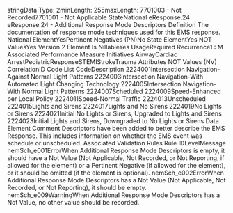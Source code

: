 

stringData Type: 2minLength: 255maxLength: 
7701003 - Not Recorded7701001 - Not Applicable
StateNational
eResponse.24
eResponse.24 - Additional Response Mode Descriptors
Definition
The documentation of response mode techniques used for this EMS response.
National ElementYesPertinent Negatives (PN)No
State ElementYes
NOT ValuesYes
Version 2 Element
Is NillableYes
UsageRequired
Recurrence1 : M
Associated Performance Measure Initiatives
AirwayCardiac ArrestPediatricResponseSTEMIStrokeTrauma
Attributes
NOT Values (NV)
CorrelationID
Code List
CodeDescription
2224001Intersection Navigation-Against Normal Light Patterns
2224003Intersection Navigation-With Automated Light Changing Technology
2224005Intersection Navigation-With Normal Light Patterns
2224007Scheduled
2224009Speed-Enhanced per Local Policy
2224011Speed-Normal Traffic
2224013Unscheduled
2224015Lights and Sirens
2224017Lights and No Sirens
2224019No Lights or Sirens
2224021Initial No Lights or Sirens, Upgraded to Lights and Sirens
2224023Initial Lights and Sirens, Downgraded to No Lights or Sirens
Data Element Comment
Descriptors have been added to better describe the EMS Response. This includes information on whether the EMS event was
schedule or unscheduled.
Associated Validation Rules
Rule IDLevelMessage
nemSch_e001ErrorWhen Additional Response Mode Descriptors is empty, it should have a Not Value (Not
Applicable, Not Recorded, or Not Reporting, if allowed for the element) or a Pertinent Negative
(if allowed for the element), or it should be omitted (if the element is optional).
nemSch_e002ErrorWhen Additional Response Mode Descriptors has a Not Value (Not Applicable, Not Recorded,
or Not Reporting), it should be empty.
nemSch_e009WarningWhen Additional Response Mode Descriptors has a Not Value, no other value should be
recorded.